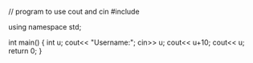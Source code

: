 // program to use cout and cin
#include <iostream>

using namespace std;

int main()
{
    int u;
    cout<< "Username:";
    cin>> u;
    cout<< u+10;
    cout<< u; 
    return 0;
}
